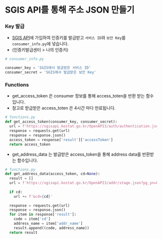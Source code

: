 # SGIS API를 통해 주소 JSON 만들기

### Key 발급
- [SGIS API](https://sgis.kostat.go.kr/)에 가입하여 인증키를 발급받고 `서비스 ID`와 `보안 Key`를 `consumer_info.py`에 넣습니다.
- (인증키발급센터 > 나의 인증키)
``` python
# consumer_info.py

consumer_key = 'SGIS에서 발급받은 서비스 ID'
consumer_secret = 'SGIS에서 발급받은 보안 Key'
```

### Functions
 - get_access_token 은 consumer 정보를 통해 access_toten을 반환 받는 함수입니다.
 - 참고로 받급받은 access_toten 은 4시간 마다 만료됩니다.
``` python
# functions.py
def get_access_token(consumer_key, consumer_secret):
  url = f'https://sgisapi.kostat.go.kr/OpenAPI3/auth/authentication.json?consumer_key={consumer_key}&consumer_secret={consumer_secret}'
  response = requests.get(url)
  response = response.json()
  access_token = response['result']['accessToken']
  return access_token
```

 - get_address_data 는 발급받은 access_token을 통해 address data를 반환받는 함수입니다.
``` python
# functions.py
def get_address_data(access_token, cd=None):
  result = []
  url = f'https://sgisapi.kostat.go.kr/OpenAPI3/addr/stage.json?pg_yn=0&accessToken={access_token}'
  
  if cd:
    url += f'&cd={cd}'
    
  response = requests.get(url)
  response = response.json()
  for item in response['result']:
    code = item['cd']
    address_name = item['addr_name']
    result.append((code, address_name))
  return result
```

